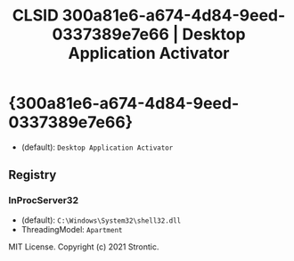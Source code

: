 ﻿---
title: "CLSID 300a81e6-a674-4d84-9eed-0337389e7e66 | Desktop Application Activator"
excerpt: What is COM-Object CLSID 300a81e6-a674-4d84-9eed-0337389e7e66?
---

# {300a81e6-a674-4d84-9eed-0337389e7e66}

* (default): `Desktop Application Activator`

## Registry


### InProcServer32

* (default): `C:\Windows\System32\shell32.dll`
* ThreadingModel: `Apartment`

MIT License. Copyright (c) 2021 Strontic.



